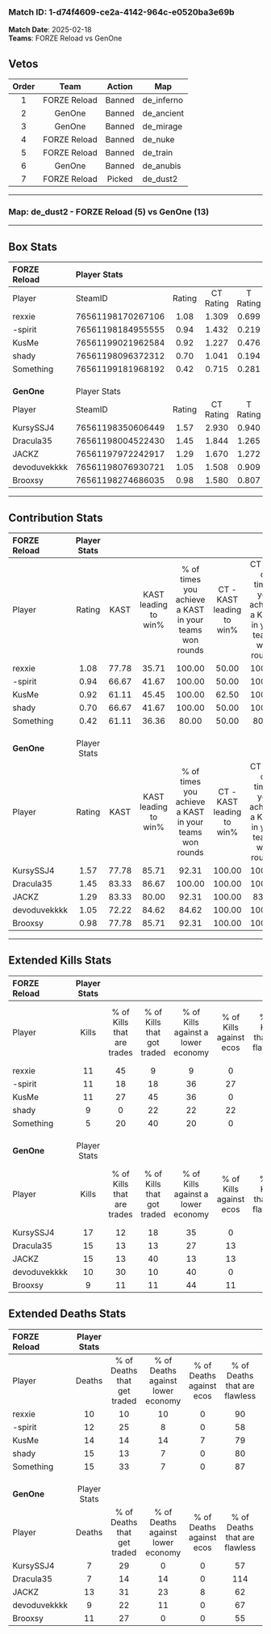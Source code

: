 ### Match ID: 1-d74f4609-ce2a-4142-964c-e0520ba3e69b  
**Match Date**: 2025-02-18  
**Teams**: FORZE Reload vs GenOne  

## Vetos  

| Order | Team | Action | Map |
| :---: | :--: | :----: | --- |
| 1 | FORZE Reload | Banned | de_inferno |
| 2 | GenOne | Banned | de_ancient |
| 3 | GenOne | Banned | de_mirage |
| 4 | FORZE Reload | Banned | de_nuke |
| 5 | FORZE Reload | Banned | de_train |
| 6 | GenOne | Banned | de_anubis |
| 7 | FORZE Reload | Picked | de_dust2 |

---  

### **Map**: de_dust2 - FORZE Reload (5) vs GenOne (13)  
---  

## Box Stats  

| **FORZE Reload** | Player Stats      |        |           |          |       |      |       |         |        |      |     |
| :- | :- | :-: | :-: | :-: | :-: | :-: | :-: | :-: | :-: | :-: | :-: |
| Player           | SteamID           | Rating | CT Rating | T Rating | KAST  | ADR  | Kills | Assists | Deaths | K/D  | HS% |
| rexxie           | 76561198170267106 |  1.08  |   1.309   |  0.699   | 77.78 | 67.1 |  11   |    0    |   10   | 1.10 | 72  |
| -spirit          | 76561198184955555 |  0.94  |   1.432   |  0.219   | 66.67 | 68.1 |  11   |    0    |   12   | 0.92 | 63  |
| KusMe            | 76561199021962584 |  0.92  |   1.227   |  0.476   | 61.11 | 82.1 |  11   |    6    |   14   | 0.79 | 27  |
| shady            | 76561198096372312 |  0.70  |   1.041   |  0.194   | 66.67 | 49.2 |   9   |    1    |   15   | 0.60 | 33  |
| Something        | 76561199181968192 |  0.42  |   0.715   |  0.281   | 61.11 | 35.1 |   5   |    1    |   15   | 0.33 | 60  |
|                  |                   |        |           |          |       |      |       |         |        |      |     |
|                  |                   |        |           |          |       |      |       |         |        |      |     |
|                  |                   |        |           |          |       |      |       |         |        |      |     |
| **GenOne**       | Player Stats      |        |           |          |       |      |       |         |        |      |     |
| Player           | SteamID           | Rating | CT Rating | T Rating | KAST  | ADR  | Kills | Assists | Deaths | K/D  | HS% |
| KursySSJ4        | 76561198350606449 |  1.57  |   2.930   |  0.940   | 77.78 | 97.1 |  17   |    3    |   7    | 2.43 | 52  |
| Dracula35        | 76561198004522430 |  1.45  |   1.844   |  1.265   | 83.33 | 81.7 |  15   |    1    |   7    | 2.14 | 40  |
| JACKZ            | 76561197972242917 |  1.29  |   1.670   |  1.272   | 83.33 | 80.8 |  15   |    4    |   13   | 1.15 | 53  |
| devoduvekkkk     | 76561198076930721 |  1.05  |   1.508   |  0.909   | 72.22 | 70.3 |  10   |    4    |   9    | 1.11 | 60  |
| Brooxsy          | 76561198274686035 |  0.98  |   1.580   |  0.807   | 77.78 | 64.6 |   9   |    6    |   11   | 0.82 | 44  |
---  

## Contribution Stats  

| **FORZE Reload** | Player Stats |       |                      |                                                        |                           |                                                             |                          |                                                            |
| :- | :-: | :-: | :-: | :-: | :-: | :-: | :-: | :-: |
| Player           |    Rating    | KAST  | KAST leading to win% | % of times you achieve a KAST in your teams won rounds | CT - KAST leading to win% | CT - % of times you achieve a KAST in your teams won rounds | T - KAST leading to win% | T - % of times you achieve a KAST in your teams won rounds |
| rexxie           |     1.08     | 77.78 |        35.71         |                         100.00                         |           50.00           |                           100.00                            |           0.00           |                            0.00                            |
| -spirit          |     0.94     | 66.67 |        41.67         |                         100.00                         |           50.00           |                           100.00                            |           0.00           |                            0.00                            |
| KusMe            |     0.92     | 61.11 |        45.45         |                         100.00                         |           62.50           |                           100.00                            |           0.00           |                            0.00                            |
| shady            |     0.70     | 66.67 |        41.67         |                         100.00                         |           50.00           |                           100.00                            |           0.00           |                            0.00                            |
| Something        |     0.42     | 61.11 |        36.36         |                         80.00                          |           50.00           |                            80.00                            |           0.00           |                            0.00                            |
|                  |              |       |                      |                                                        |                           |                                                             |                          |                                                            |
|                  |              |       |                      |                                                        |                           |                                                             |                          |                                                            |
|                  |              |       |                      |                                                        |                           |                                                             |                          |                                                            |
| **GenOne**       | Player Stats |       |                      |                                                        |                           |                                                             |                          |                                                            |
| Player           |    Rating    | KAST  | KAST leading to win% | % of times you achieve a KAST in your teams won rounds | CT - KAST leading to win% | CT - % of times you achieve a KAST in your teams won rounds | T - KAST leading to win% | T - % of times you achieve a KAST in your teams won rounds |
| KursySSJ4        |     1.57     | 77.78 |        85.71         |                         92.31                          |          100.00           |                           100.00                            |          75.00           |                           85.71                            |
| Dracula35        |     1.45     | 83.33 |        86.67         |                         100.00                         |          100.00           |                           100.00                            |          77.78           |                           100.00                           |
| JACKZ            |     1.29     | 83.33 |        80.00         |                         92.31                          |          100.00           |                            83.33                            |          70.00           |                           100.00                           |
| devoduvekkkk     |     1.05     | 72.22 |        84.62         |                         84.62                          |          100.00           |                           100.00                            |          71.43           |                           71.43                            |
| Brooxsy          |     0.98     | 77.78 |        85.71         |                         92.31                          |          100.00           |                           100.00                            |          75.00           |                           85.71                            |
---  

## Extended Kills Stats  

| **FORZE Reload** | Player Stats |                            |                            |                                    |                         |                              |                                 |                                       |                    |           |
| :- | :-: | :-: | :-: | :-: | :-: | :-: | :-: | :-: | :-: | :-: |
| Player           |    Kills     | % of Kills that are trades | % of Kills that got traded | % of Kills against a lower economy | % of Kills against ecos | % of Kills that are flawless | % of Kills that are close duels | % of Kills that are assisted by flash | Pistol Round Kills | AWP Kills |
| rexxie           |      11      |             45             |             9              |                 9                  |            0            |              64              |                9                |                  18                   |         0          |     2     |
| -spirit          |      11      |             18             |             18             |                 36                 |           27            |              55              |                9                |                   0                   |         0          |     3     |
| KusMe            |      11      |             27             |             45             |                 36                 |            0            |              73              |                0                |                   0                   |         0          |     2     |
| shady            |      9       |             0              |             22             |                 22                 |           22            |              56              |               11                |                   0                   |         5          |     0     |
| Something        |      5       |             20             |             40             |                 20                 |            0            |              80              |                0                |                  20                   |         0          |     1     |
|                  |              |                            |                            |                                    |                         |                              |                                 |                                       |                    |           |
|                  |              |                            |                            |                                    |                         |                              |                                 |                                       |                    |           |
|                  |              |                            |                            |                                    |                         |                              |                                 |                                       |                    |           |
| **GenOne**       | Player Stats |                            |                            |                                    |                         |                              |                                 |                                       |                    |           |
| Player           |    Kills     | % of Kills that are trades | % of Kills that got traded | % of Kills against a lower economy | % of Kills against ecos | % of Kills that are flawless | % of Kills that are close duels | % of Kills that are assisted by flash | Pistol Round Kills | AWP Kills |
| KursySSJ4        |      17      |             12             |             18             |                 35                 |            0            |              71              |               12                |                   6                   |         9          |     3     |
| Dracula35        |      15      |             13             |             13             |                 27                 |           13            |              87              |                0                |                   0                   |         0          |     0     |
| JACKZ            |      15      |             13             |             40             |                 13                 |           13            |              87              |                0                |                   0                   |         0          |     1     |
| devoduvekkkk     |      10      |             30             |             10             |                 40                 |            0            |              90              |                0                |                   0                   |         0          |     2     |
| Brooxsy          |      9       |             11             |             11             |                 44                 |           11            |              56              |               11                |                   0                   |         0          |     0     |
## Extended Deaths Stats  

| **FORZE Reload** | Player Stats |                             |                                   |                          |                               |                            |                           |               |
| :- | :-: | :-: | :-: | :-: | :-: | :-: | :-: | :-: |
| Player           |    Deaths    | % of Deaths that get traded | % of Deaths against lower economy | % of Deaths against ecos | % of Deaths that are flawless | % of Deaths that are close | % of Deaths while blinded | Deaths to AWP |
| rexxie           |      10      |             10              |                10                 |            0             |              90               |             10             |             0             |       2       |
| -spirit          |      12      |             25              |                 8                 |            0             |              58               |             8              |             8             |       2       |
| KusMe            |      14      |             14              |                14                 |            7             |              79               |             7              |             0             |       1       |
| shady            |      15      |             13              |                 7                 |            0             |              80               |             0              |             0             |       3       |
| Something        |      15      |             33              |                 7                 |            0             |              87               |             0              |             0             |       1       |
|                  |              |                             |                                   |                          |                               |                            |                           |               |
|                  |              |                             |                                   |                          |                               |                            |                           |               |
|                  |              |                             |                                   |                          |                               |                            |                           |               |
| **GenOne**       | Player Stats |                             |                                   |                          |                               |                            |                           |               |
| Player           |    Deaths    | % of Deaths that get traded | % of Deaths against lower economy | % of Deaths against ecos | % of Deaths that are flawless | % of Deaths that are close | % of Deaths while blinded | Deaths to AWP |
| KursySSJ4        |      7       |             29              |                 0                 |            0             |              57               |             0              |             0             |       1       |
| Dracula35        |      7       |             14              |                14                 |            0             |              114              |             0              |             0             |       0       |
| JACKZ            |      13      |             31              |                23                 |            8             |              62               |             0              |             8             |       2       |
| devoduvekkkk     |      9       |             22              |                11                 |            0             |              67               |             11             |            11             |       0       |
| Brooxsy          |      11      |             27              |                 0                 |            0             |              55               |             18             |             9             |       2       |
